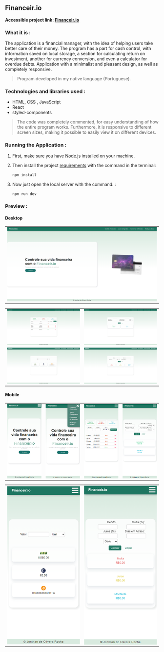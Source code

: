 ## Financeir.io

**Accessible project link: <a href="https://financeir-io.onrender.com/">Financeir.io</a>**

### What it is :

The application is a financial manager, with the idea of ​​helping users take better care of their money. The program has a part for cash control, with information saved on local storage, a section for calculating return on investment, another for currency conversion, and even a calculator for overdue debts. Application with a minimalist and pleasant design, as well as completely responsive.

> Program developed in my native language (Portuguese).

### Technologies and libraries used :

- HTML, CSS , JavaScript
- React
- styled-components

> The code was completely commented, for easy understanding of how the entire program works. Furthermore, it is responsive to different screen sizes, making it possible to easily view it on different devices.

### Running the Application :

1. First, make sure you have <a href="https://nodejs.org/en">Node.js</a> installed on your machine.

2. Then install the project <a href="./package.json">requirements</a> with the command in the terminal:

   ```bash
   npm install

   ```

3. Now just open the local server with the command: :

   ```bash
   npm run dev

   ```

### Preview :

#### Desktop

<table width="100%">
<td width="100%">
<img src="./SAMPLE/SAMPLE1.png/">
</td> 
</table>

<table width="100%"> 
<tr>
<td width="50%">
<img src="./SAMPLE/SAMPLE2.png/">
</td> 
<td width="50%">
<img src="./SAMPLE/SAMPLE3.png/">
</td> 
</tr>
<tr>
<td width="50%">
<img src="./SAMPLE/SAMPLE4.png/">
</td> 
<td width="50%">
<img src="./SAMPLE/SAMPLE5.png/">
</td> 
</tr>
</table>

#### Mobile

<table width="100%"> 
<td width="25%">
<img src="./SAMPLE/SAMPLE6.png/">
</td> 
<td width="25%">
<img src="./SAMPLE/SAMPLE7.png/">
</td> 
<td width="25%">
<img src="./SAMPLE/SAMPLE8.png/">
</td> 
<td width="25%">
<img src="./SAMPLE/SAMPLE9.png/">
</td> 
</table>

<table width="100%"> 
<td width="50%">
<img src="./SAMPLE/SAMPLE10.png/">
</td> 
<td width="50%">
<img src="./SAMPLE/SAMPLE11.png/">
</td> 
</table>

